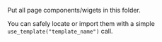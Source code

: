 Put all page components/wigets in this folder.

You can safely locate or import them with a simple `use_template("template_name")` call.
